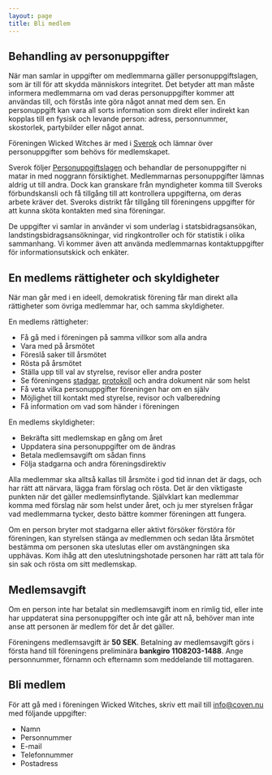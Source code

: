 ```yaml
---
layout: page
title: Bli medlem
---
```


## Behandling av personuppgifter

När man samlar in uppgifter om medlemmarna gäller personuppgiftslagen, som är till för att skydda människors integritet. Det betyder att man måste informera medlemmarna om vad deras personuppgifter kommer att användas till, och förstås inte göra något annat med dem sen. En personuppgift kan vara all sorts information som direkt eller indirekt kan kopplas till en fysisk och levande person: adress, personnummer, skostorlek, partybilder eller något annat.

Föreningen Wicked Witches är med i [Sverok](http://www.sverok.se/sverok/) och lämnar över personuppgifter som behövs för medlemskapet. 

Sverok följer [Personuppgiftslagen](http://www.datainspektionen.se/lagar-och-regler/personuppgiftslagen/) och behandlar de personuppgifter ni matar in med noggrann försiktighet. Medlemmarnas personuppgifter lämnas aldrig ut till andra. Dock kan granskare från myndigheter komma till Sveroks förbundskansli och få tillgång till att kontrollera uppgifterna, om deras arbete kräver det. Sveroks distrikt får tillgång till föreningens uppgifter för att kunna sköta kontakten med sina föreningar.

De uppgifter vi samlar in använder vi som underlag i statsbidragsansökan, landstingsbidragsansökningar, vid ringkontroller och för statistik i olika sammanhang. Vi kommer även att använda medlemmarnas kontaktuppgifter för informationsutskick och enkäter.

## En medlems rättigheter och skyldigheter

När man går med i en ideell, demokratisk förening får man direkt alla rättigheter som övriga medlemmar har, och samma skyldigheter.

En medlems rättigheter:

 * Få gå med i föreningen på samma villkor som alla andra
 * Vara med på årsmötet
 * Föreslå saker till årsmötet
 * Rösta på årsmötet
 * Ställa upp till val av styrelse, revisor eller andra poster
 * Se föreningens [stadgar](/stadgar/), [protokoll](/protokoll/) och andra dokument när som helst
 * Få veta vilka personuppgifter föreningen har om en själv
 * Möjlighet till kontakt med styrelse, revisor och valberedning
 * Få information om vad som händer i föreningen

En medlems skyldigheter:

 * Bekräfta sitt medlemskap en gång om året
 * Uppdatera sina personuppgifter om de ändras
 * Betala medlemsavgift om sådan finns
 * Följa stadgarna och andra föreningsdirektiv

Alla medlemmar ska alltså kallas till årsmöte i god tid innan det är dags, och har rätt att närvara, lägga fram förslag och rösta. Det är den viktigaste punkten när det gäller medlemsinflytande. Självklart kan medlemmar komma med förslag när som helst under året, och ju mer styrelsen frågar vad medlemmarna tycker, desto bättre kommer föreningen att fungera.

Om en person bryter mot stadgarna eller aktivt försöker förstöra för föreningen, kan styrelsen stänga av medlemmen och sedan låta årsmötet bestämma om personen ska uteslutas eller om avstängningen ska upphävas. Kom ihåg att den uteslutningshotade personen har rätt att tala för sin sak och rösta om sitt medlemskap.

## Medlemsavgift

Om en person inte har betalat sin medlemsavgift inom en rimlig tid, eller inte har uppdaterat sina personuppgifter och inte går att nå, behöver man inte anse att personen är medlem för det år det gäller.

Föreningens medlemsavgift är **50 SEK**. Betalning av medlemsavgift görs i första hand till föreningens preliminära **bankgiro 1108203-1488**. Ange personnummer, förnamn och efternamn som meddelande till mottagaren.

## Bli medlem

För att gå med i föreningen Wicked Witches, skriv ett mail till info@coven.nu med följande uppgifter:

* Namn
* Personnummer
* E-mail
* Telefonnummer
* Postadress
